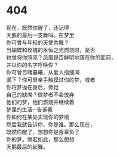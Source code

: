 
# 404
现在，既然你醒了，还记得<br>
天鹅的最后一支舞吗。在梦里<br>
你可曾与年轻的天使共舞？<br>
当蝴蝶和玫瑰的永恒之光燃烧时，是否<br>
也曾将你照亮？凤凰是否鲜明地落在你的面前，<br>
并以你的名字呼唤你？<br>
你可曾目睹晨曦，从爱人指缝间<br>
漏下？你可曾亲手触摸过你的梦，或者<br>
你将梦抛在身后，惊觉<br>
自己的缺席？做梦者不会放弃<br>
他们的梦，他们燃烧并继续着<br>
梦里的生活···告诉我<br>
你如何在某处实现你的梦境<br>
然后我就告诉你，你是谁。那么现在，<br>
既然你醒了，想想你是否辜负了<br>
你的梦。倘若如此，那么想想<br>
天鹅最后的起舞。<br>